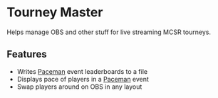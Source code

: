 # Tourney Master
Helps manage OBS and other stuff for live streaming MCSR tourneys.


## Features
- Writes [Paceman](https://paceman.gg) event leaderboards to a file
- Displays pace of players in a [Paceman](https://paceman.gg) event
- Swap players around on OBS in any layout
